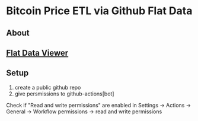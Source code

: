 # Bitcoin Price ETL via Github Flat Data

## About


## [Flat Data Viewer](https://flatgithub.com/yuyatinnefeld/github-flat-data)


## Setup

1. create a public github repo
2. give persmissions to github-actions[bot]

Check if "Read and write permissions" are enabled in Settings -> Actions -> General -> Workflow permissions -> read and write permissions

